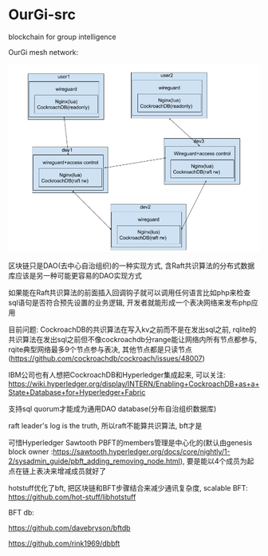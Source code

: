 # OurGi-src
blockchain for group intelligence

OurGi mesh network:

![](./OurGi_mesh_network.png)

区块链只是DAO(去中心自治组织)的一种实现方式, 含Raft共识算法的分布式数据库应该是另一种可能更容易的DAO实现方式

如果能在Raft共识算法的前面插入回调钩子就可以调用任何语言比如php来检查sql语句是否符合预先设置的业务逻辑, 开发者就能形成一个表决网络来发布php应用

目前问题: CockroachDB的共识算法在写入kv之前而不是在发出sql之前, rqlite的共识算法在发出sql之前但不像cockroachdb分range能让网络内所有节点都参与, rqite典型网络最多9个节点参与表决, 其他节点都是只读节点(https://github.com/cockroachdb/cockroach/issues/48007)

IBM公司也有人想把CockroachDB和Hyperledger集成起来, 可以关注: https://wiki.hyperledger.org/display/INTERN/Enabling+CockroachDB+as+a+State+Database+for+Hyperledger+Fabric

支持sql quorum才能成为通用DAO database(分布自治组织数据库)

raft leader's log is the truth, 所以raft不能算共识算法, bft才是

可惜Hyperledger Sawtooth PBFT的members管理是中心化的(默认由genesis block owner :https://sawtooth.hyperledger.org/docs/core/nightly/1-2/sysadmin_guide/pbft_adding_removing_node.html), 要是能以4个成员为起点在链上表决来增减成员就好了

hotstuff优化了bft, 把区块链和BFT步骤结合来减少通讯复杂度, scalable BFT: https://github.com/hot-stuff/libhotstuff

BFT db:

https://github.com/davebryson/bftdb

https://github.com/rink1969/dbbft
